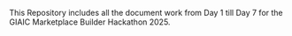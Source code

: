 This Repository includes all the document work from Day 1 till Day 7 for the GIAIC Marketplace Builder Hackathon 2025.
